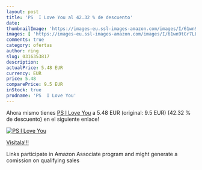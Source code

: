 ```yaml
---
layout: post
title: 'PS  I Love You al 42.32 % de descuento'
date: 
thumbnailImage: 'https://images-eu.ssl-images-amazon.com/images/I/61wn9tGr7LL._SL200_.jpg'
images: [ 'https://images-eu.ssl-images-amazon.com/images/I/61wn9tGr7LL._SL200_.jpg' ]
comments: true
category: ofertas
author: ring
slug: 0316353817
description:
actualPrice: 5.48 EUR
currency: EUR
price: 5.48
comparePrice: 9.5 EUR
inStock: true
prodname: 'PS  I Love You'
---
```


Ahora mismo tienes [PS  I Love You](https://www.amazon.es/dp/0316353817/?tag=tolees-21) a 5.48 EUR (original: 9.5 EUR) (42.32 %  de descuento) en el siguiente enlace!

[![PS  I Love You](https://images-eu.ssl-images-amazon.com/images/I/61wn9tGr7LL._SL200_.jpg)](https://www.amazon.es/dp/0316353817/?tag=tolees-21)

[Visítala!!!](https://www.amazon.es/dp/0316353817/?tag=tolees-21)

Links participate in Amazon Associate program and might generate a comission on qualifying sales
